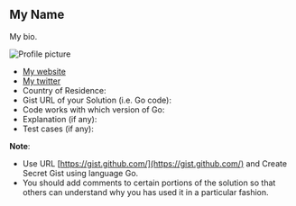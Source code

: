 ## My Name

My bio.

![Profile picture](https://raw.githubusercontent.com/IndianGuru/Golang-Challenge-1/master/example/profile_picture.jpg)

- [My website](http://example.com)
- [My twitter](https://twitter.com/twitter-handle)
- Country of Residence:
- Gist URL of your Solution (i.e. Go code): 
- Code works with which version of Go:
- Explanation (if any):
- Test cases (if any):

**Note**: 

* Use URL [https://gist.github.com/](https://gist.github.com/) and Create Secret Gist using language Go.
* You should add comments to certain portions of the solution so that others can understand why you has used it in a particular fashion.
